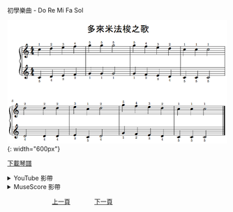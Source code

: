 ﻿---
---
初學樂曲 - Do Re Mi Fa Sol

![DoReMiFaSol](/assets/Piano/B-DoReMiFaSol.png){: width="600px"}

<a href="/assets/Piano/B-DoReMiFaSol.pdf" target="_blank">下載琴譜</a>

<details>
  <summary>YouTube 影帶</summary>
<ol>
<iframe width="560" height="315" src="https://www.youtube.com/embed/NTAmc28mRH0" title="Do Re Mi Fa Sol" frameborder="0" allow="accelerometer; autoplay; clipboard-write; encrypted-media; gyroscope; picture-in-picture; web-share" allowfullscreen></iframe>
</ol>
</details>

<details>
  <summary>MuseScore 影帶</summary>
<ol>
<a href="https://musescore.com/user/65457238/scores/11042077?share=copy_link" target="_blank">Open to Play</a>
</ol>
</details>



&nbsp;&nbsp;&nbsp;&nbsp;&nbsp;&nbsp;&nbsp;&nbsp;&nbsp;&nbsp;&nbsp;&nbsp;
&nbsp;&nbsp;&nbsp;&nbsp;&nbsp;&nbsp;&nbsp;&nbsp;&nbsp;&nbsp;&nbsp;&nbsp;
[上一頁](Beginner)
&nbsp;&nbsp;&nbsp;&nbsp;&nbsp;&nbsp;&nbsp;&nbsp;&nbsp;&nbsp;&nbsp;&nbsp;
[下一頁](B-DoReMiFaSol-2)









